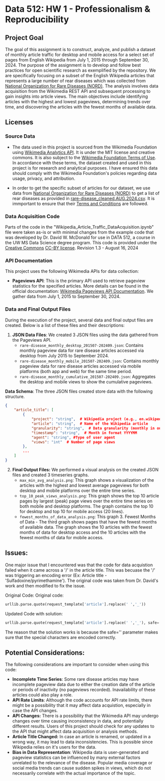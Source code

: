 # **Data 512: HW 1 - Professionalism & Reproducibility**

## Project Goal
The goal of this assignment is to construct, analyze, and publish a dataset of monthly article traffic for desktop and mobile access for a select set of pages from English Wikipedia from July 1, 2015 through September 30, 2024. The purpose of the assignment is to develop and follow best practices for open scientific research as exemplified by the repository. We are specifically focusing on a subset of the English Wikipedia articles that represents a large number of rear diseases which was collected from [National Organization for Rare Diseases (NORD)](https://rarediseases.org). The analysis involves data acquisition from the Wikimedia REST API and subsequent processing to gain insights into article views.  The main objectives include identifying articles with the highest and lowest pageviews, determining trends over time, and discovering the articles with the fewest months of available data. 

## Licenses

### Source Data
- The data used in this project is sourced from the Wikimedia Foundation using [Wikimedia Analytics API](https://doc.wikimedia.org/generated-data-platform/aqs/analytics-api/reference/page-views.html). It is under the MIT license and creative commons. It is also subject to the [Wikimedia Foundation Terms of Use](https://foundation.wikimedia.org/wiki/Policy:Terms_of_Use). In accordance with these terms, the dataset created and used in this project is for research and analytical purposes. I have ensured this data should comply with the Wikimedia Foundation's policies regarding data usage, privacy, and attribution.

- In order to get the specific subset of articles for our dataset, we use data from [National Organization for Rare Diseases (NORD)](https://rarediseases.org) to get a list of rear diseases as provided in [rare-disease_cleaned.AUG.2024.csv](rare-disease_cleaned.AUG.2024.csv). It is immportant to ensure that their [Terms and Conditions](https://rarediseases.org/terms-conditions/) are followed.


### Data Acquisition Code
Parts of the code in the "Wikipedia_Article_Traffic_DataAcquisition.ipynb" file were taken as-is or with minimal changes from the example code that was developed by Dr. David W. McDonald for use in DATA 512, a course in the UW MS Data Science degree program. This code is provided under the [Creative Commons](https://creativecommons.org) [CC-BY license](https://creativecommons.org/licenses/by/4.0/). Revision 1.3 - August 16, 2024


### API Documentation
This project uses the following Wikimedia APIs for data collection:
- **Pageviews API**: This is the primary API used to retrieve pageview statistics for the specified articles. More details can be found in the official documentation: [Wikimedia Pageviews API Documentation](https://wikitech.wikimedia.org/wiki/Analytics/AQS/Pageviews). We gather data from July 1, 2015 to September 30, 2024.


### Data and Final Output Files
During the execution of the project, several data and final output files are created. Below is a list of these files and their descriptions:

1. **JSON Data Files**: We created 3 JSON files using the data gathered from the Pageviews API.
   - `rare-disease_monthly_desktop_201507-202409.json`: Contains monthly pageview data for rare disease articles accessed via desktop from July 2015 to September 2024.
   - `rare-disease_monthly_mobile_201507-202409.json`: Contains monthly pageview data for rare disease articles accessed via mobile platforms (both app and web) for the same time period.
   - `rare-disease_monthly_cumulative_201507-202409.json`: Aggregates the desktop and mobile views to show the cumulative pageviews.

**Data Schema**: The three JSON files created store data with the following structure.  

```json
{
    "article_title": [
        {
            "project": "string",  # Wikipedia project (e.g., en.wikipedia)
            "article": "string",  # Name of the Wikipedia article
            "granularity": "string",  # Data granularity (monthly in our case)
            "timestamp": "string",  # Month in format YYYYMM
            "agent": "string", #Type of user agent
            "views": "int"  # Number of page views
        },
        ...
    ]
}
```

2. **Final Output Files:** We performed a visual analysis on the created JSON files and created 3 timeseries graphs.
   - `max_min_avg_analysis.png`: This graph shows a visualization of the articles with the highest and lowest average pageviews for both desktop and mobile platforms over the entire time series.
   - `top_10_peak_views_analysis.png`: This graph shows the top 10 article pages by largest (peak) page views over the entire time series on both mobile and desktop platforms. The graph contains the top 10 for desktop and top 10 for mobile access (20 lines).
   - `fewest_months_of_data_analysis.png`: This graph 3. Fewest Months of Data - The third graph shows pages that have the fewest months of available data. The graph shows the 10 articles with the fewest months of data for desktop access and the 10 articles with the fewest months of data for mobile access.


## Issues:
One major issue that I encountered was that the code for data acquistion failed when it came across a '/' in the article title. This was becuase the '/' was triggering an encoding error (Ex: Article title - 'Sulfadoxine/pyrimethamine'). The original code was taken from Dr. David's work and then modified to fix the issue.

Original Code:
 Original code:
``` python
urllib.parse.quote(request_template['article'].replace(' ','_'))
```

Updated Code with solution:
```python
urllib.parse.quote(request_template['article'].replace(' ','_'), safe='')
```
The reason that the solution works is because the safe='' parameter makes sure that the special characters are encoded correctly.

## Potential Considerations: 
The following considerations are important to consider when using this code:
- **Incomplete Time Series**: Some rare disease articles may have incomplete pageview data due to either the creation date of the article or periods of inactivity (no pageviews recorded). Inavailability of these articles could also play a role.
- **API Rate Limits**: Although the code accounts for API rate limits, there might be a possibility that it may affect data acquistion, especially in case the API changes.
- **API Changes:** There is a possibility that the Wikimedia API may undergo changes over time causing inconsistency in data, and potentially different results. Users of this project should check for any updates to the API that might affect data acquisition or analysis methods.
- **Article Title Changed:** In case an article is renamed, or updated in a wrong way, it may lead to data inconsistencies. This is possible since Wikipedia relies on it's users for the data.
- **Bias in Data Representation**: Wikipedia data is user-generated and pageview statistics can be influenced by many external factors unrelated to the relevance of the disease. Popular media coverage or social media trends can cause sudden spikes in views, which do not necessarily correlate with the actual importance of the topic.




